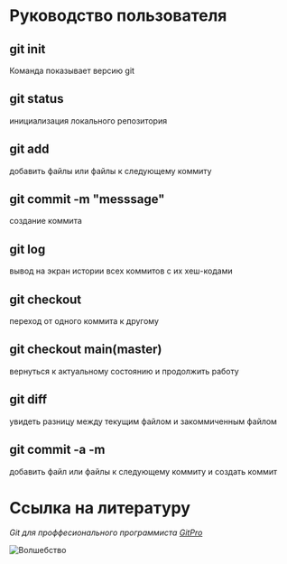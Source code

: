# Руководство пользователя
## git init
Команда показывает версию git
## git status
инициализация локального репозитория
## git add
добавить файлы или файлы к следующему коммиту
## git commit -m "messsage"
создание коммита
## git log
вывод на экран истории всех коммитов с их хеш-кодами
## git checkout
переход от одного коммита к другому
## git checkout main(master)
вернуться к актуальному состоянию и продолжить работу
## git diff
увидеть разницу между текущим файлом и закоммиченным файлом
## git commit -a -m 
добавить файл или файлы к следующему коммиту и создать коммит
# Ссылка на литературу

*Git для проффесионального программиста [GitPro](https://gbcdn.mrgcdn.ru/uploads/asset/4245110/attachment/d4eb8c232f8f2bdf4e42ba7cb49e0c50.pdf)*

![Волшебство](magic.jpg)